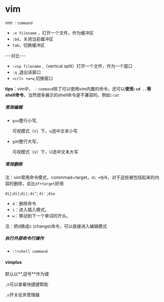 # vim

vim `：command`

- `:e filename` ，打开一个文件，作为缓冲区
- `:bd`，关闭当前缓冲区
- `tab`，切换缓冲区

---对比---

- `:vsp filename` ,（vertical split）打开一个文件，作为一个窗口
- `:q` ,退出该窗口
- `<crl> +w+w`,切换窗口

**tips**：vim中， `：command`除了可以使用vim内置的命令，还可以**使用`:cd ..`等shell命令**，当然很多展示的shell命令是不兼容的，例如`:cat`



##### 常用编辑

- `guu`整行小写,

  可视模式（v）下，u选中文本小写

- `gUU`整行大写，

  可视模式（v）下，U选中文本大写

  



##### 常用删除

注：vim常用命令模式，commmad+target，`di +括号`，对于这些被包括起来的内容的删除，会比`df+target`好用

`di}`;`di]`;`di)`; `di"`; `di'`  ;`diw`

- `d`：删除命令
- `i`：进入插入模式。
- `w`：移动到下一个单词的开头。

注：把d换成c (change)命令，可以直接进入编辑模式



##### 执行外部命令行操作

- `:!+shell command`



#### vimplus

默认以**,逗号**作为<leader>键

`,h`可以查看快捷键帮助

`,n`开关任务管理器



